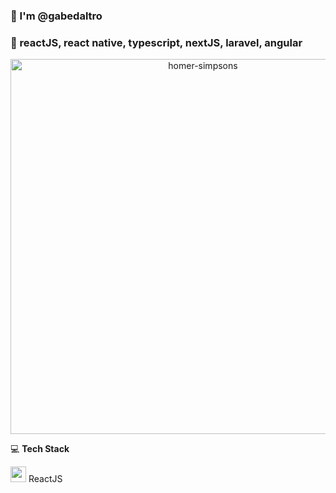 ### 👋 I'm @gabedaltro
### 👀 reactJS, react native, typescript, nextJS, laravel, angular


<p align="center">
 <img src="https://pngimg.com/uploads/simpsons/simpsons_PNG8.png" alt="homer-simpsons" height="600">
</p>

💻 <strong>Tech Stack</strong>

<p>
 <img src="https://cdn-media-1.freecodecamp.org/images/1*jnqXL4Q-iW0qxodFDTxyFQ.jpeg" alt="react" width="25">
 ReactJS
</p>
